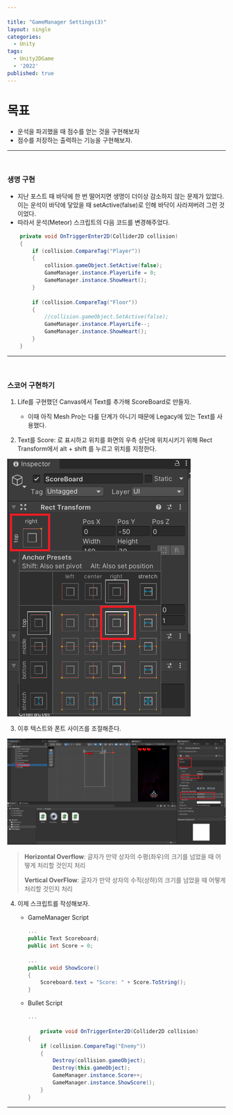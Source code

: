 ```yaml
---

title: "GameManager Settings(3)"
layout: single
categories:
  - Unity
tags:
  - Unity2DGame
  - '2022'
published: true
---
```


# 목표

- 운석을 파괴했을 때 점수를 얻는 것을 구현해보자
- 점수를 저장하는 출력하는 기능을 구현해보자.

---

<br>

### 생명 구현

- 지난 포스트 때 바닥에 한 번 떨어지면 생명이 더이상 감소하지 않는 문제가 있었다. 이는 운석이 바닥에 닿았을 때 setActive(false)로 인해 바닥이 사라져버려 그런 것이었다.
- 따라서 운석(Meteor) 스크립트의 다음 코드를 변경해주었다.

```C#
    private void OnTriggerEnter2D(Collider2D collision)
    {
        if (collision.CompareTag("Player"))
        {
            collision.gameObject.SetActive(false);
            GameManager.instance.PlayerLife = 0;
            GameManager.instance.ShowHeart();
        } 

        if (collision.CompareTag("Floor"))
        {
            //collision.gameObject.SetActive(false);
            GameManager.instance.PlayerLife--;
            GameManager.instance.ShowHeart();
        }
    }
```

---

<br>

### 스코어 구현하기

1. Life를 구현했던 Canvas에서 Text를 추가해 ScoreBoard로 만들자.

   - 이때 아직 Mesh Pro는 다룰 단계가 아니기 때문에 Legacy에 있는 Text를 사용했다.

2. Text를 Score: 로 표시하고 위치를 화면의 우측 상단에 위치시키기 위해 Rect Transform에서 alt + shift 를 누르고 위치를 지정한다.

![image-20220930141312769](/assets/images/2022-09-30-GMSettings3/image-20220930141312769.png)

3. 이후 텍스트와 폰트 사이즈를 조절해준다.

![image-20220930140845418](/assets/images/2022-09-30-GMSettings3/image-20220930140845418.png)



> **Horizontal Overflow**: 글자가 만약 상자의 수평(좌우)의 크기를 넘었을 때 어떻게 처리할 것인지 처리 
>
> **Vertical OverFlow**: 글자가 만약 상자의 수직(상하)의 크기를 넘었을 때 어떻게 처리할 것인지 처리

4. 이제 스크립트를 작성해보자.

   - GameManager Script

     ```C#
     ...
     public Text Scoreboard;
     public int Score = 0;
     
     ...
     public void ShowScore()
     {
         Scoreboard.text = "Score: " + Score.ToString();
     }
     ```

   - Bullet Script

     ```C#
     ...
     
         private void OnTriggerEnter2D(Collider2D collision)
     {
         if (collision.CompareTag("Enemy"))
         {
             Destroy(collision.gameObject);
             Destroy(this.gameObject);
             GameManager.instance.Score++;
             GameManager.instance.ShowScore();
         }
     }
     ```



---



